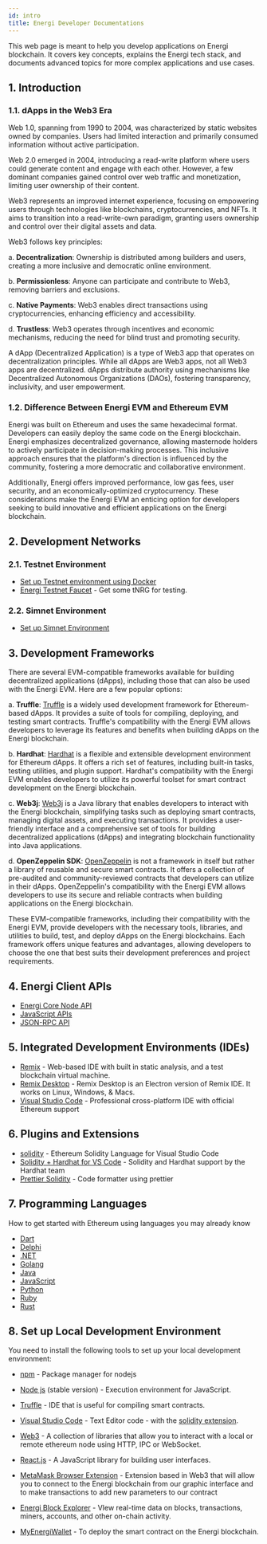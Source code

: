 ```yaml
---
id: intro
title: Energi Developer Documentations
---
```


This web page is meant to help you develop applications on Energi blockchain.  It covers key concepts, explains the Energi tech stack, and documents advanced topics for more complex applications and use cases.

## 1. Introduction

### 1.1. dApps in the Web3 Era
Web 1.0, spanning from 1990 to 2004, was characterized by static websites owned by companies. Users had limited interaction and primarily consumed information without active participation.

Web 2.0 emerged in 2004, introducing a read-write platform where users could generate content and engage with each other. However, a few dominant companies gained control over web traffic and monetization, limiting user ownership of their content.

Web3 represents an improved internet experience, focusing on empowering users through technologies like blockchains, cryptocurrencies, and NFTs. It aims to transition into a read-write-own paradigm, granting users ownership and control over their digital assets and data.

Web3 follows key principles:

a. **Decentralization**: Ownership is distributed among builders and users, creating a more inclusive and democratic online environment.

b. **Permissionless**: Anyone can participate and contribute to Web3, removing barriers and exclusions.

c. **Native Payments**: Web3 enables direct transactions using cryptocurrencies, enhancing efficiency and accessibility.

d. **Trustless**: Web3 operates through incentives and economic mechanisms, reducing the need for blind trust and promoting security.

A dApp (Decentralized Application) is a type of Web3 app that operates on decentralization principles. While all dApps are Web3 apps, not all Web3 apps are decentralized. dApps distribute authority using mechanisms like Decentralized Autonomous Organizations (DAOs), fostering transparency, inclusivity, and user empowerment.

### 1.2. Difference Between Energi EVM and Ethereum EVM
Energi was built on Ethereum and uses the same hexadecimal format. Developers can easily deploy the same code on the Energi blockchain. Energi emphasizes decentralized governance, allowing masternode holders to actively participate in decision-making processes. This inclusive approach ensures that the platform's direction is influenced by the community, fostering a more democratic and collaborative environment.

Additionally, Energi offers improved performance, low gas fees, user security, and an economically-optimized cryptocurrency. These considerations make the Energi EVM an enticing option for developers seeking to build innovative and efficient applications on the Energi blockchain.

## 2. Development Networks
### 2.1. Testnet Environment
- [Set up Testnet environment using Docker](https://docs.google.com/document/d/1uZKARyR1GQ97gvFrtcMRvBqE7nj_fTBsZUIvR-J2okU/)
- [Energi Testnet Faucet](https://faucet.energi.network/) - Get some tNRG for testing.

### 2.2. Simnet Environment
- [Set up Simnet Environment](https://docs.google.com/document/d/1ncHUnQlCcc4oyBQufUe5jPUMZ7G5dGoHMZrEDkkniIY)

## 3. Development Frameworks
There are several EVM-compatible frameworks available for building decentralized applications (dApps), including those that can also be used with the Energi EVM. Here are a few popular options:

a. **Truffle**: [Truffle](https://trufflesuite.com/truffle/) is a widely used development framework for Ethereum-based dApps. It provides a suite of tools for compiling, deploying, and testing smart contracts. Truffle's compatibility with the Energi EVM allows developers to leverage its features and benefits when building dApps on the Energi blockchain.

b. **Hardhat**: [Hardhat](https://hardhat.org/) is a flexible and extensible development environment for Ethereum dApps. It offers a rich set of features, including built-in tasks, testing utilities, and plugin support. Hardhat's compatibility with the Energi EVM enables developers to utilize its powerful toolset for smart contract development on the Energi blockchain.

c. **Web3j**: [Web3j](https://www.web3labs.com/web3j-sdk) is a Java library that enables developers to interact with the Energi blockchain, simplifying tasks such as deploying smart contracts, managing digital assets, and executing transactions. It provides a user-friendly interface and a comprehensive set of tools for building decentralized applications (dApps) and integrating blockchain functionality into Java applications.

d. **OpenZeppelin SDK**: [OpenZeppelin](https://github.com/OpenZeppelin/openzeppelin-contracts) is not a framework in itself but rather a library of reusable and secure smart contracts. It offers a collection of pre-audited and community-reviewed contracts that developers can utilize in their dApps. OpenZeppelin's compatibility with the Energi EVM allows developers to use its secure and reliable contracts when building applications on the Energi blockchain.

These EVM-compatible frameworks, including their compatibility with the Energi EVM, provide developers with the necessary tools, libraries, and utilities to build, test, and deploy dApps on the Energi blockchains. Each framework offers unique features and advantages, allowing developers to choose the one that best suits their development preferences and project requirements.

## 4. Energi Client APIs
- [Energi Core Node API](./core-node-api.md)
- [JavaScript APIs](https://docs.google.com/document/d/12SvvrU0BxqrXBGTSTFE6PjuiITq79OuOEi0zAOR1P5I/edit#heading=h.dv3zeb6n61cv)
- [JSON-RPC API](https://wiki.energi.world/en/api/json-rpc)

## 5. Integrated Development Environments (IDEs)
- [Remix](https://remix.ethereum.org/) - Web-based IDE with built in static analysis, and a test blockchain virtual machine.
- [Remix Desktop](https://github.com/ethereum/remix-desktop/releases) - Remix Desktop is an Electron version of Remix IDE. It works on Linux, Windows, & Macs.
- [Visual Studio Code](https://code.visualstudio.com/) - Professional cross-platform IDE with official Ethereum support

## 6. Plugins and Extensions
- [solidity](https://marketplace.visualstudio.com/items?itemName=JuanBlanco.solidity) - Ethereum Solidity Language for Visual Studio Code
- [Solidity + Hardhat for VS Code](https://marketplace.visualstudio.com/items?itemName=NomicFoundation.hardhat-solidity) - Solidity and Hardhat support by the Hardhat team
- [Prettier Solidity](https://github.com/prettier-solidity/prettier-plugin-solidity) - Code formatter using prettier

## 7. Programming Languages
How to get started with Ethereum using languages you may already know
- [Dart](https://ethereum.org/en/developers/docs/programming-languages/dart/)
- [Delphi](https://ethereum.org/en/developers/docs/programming-languages/delphi/)
- [.NET](https://ethereum.org/en/developers/docs/programming-languages/dot-net/)
- [Golang](https://ethereum.org/en/developers/docs/programming-languages/golang/)
- [Java](https://ethereum.org/en/developers/docs/programming-languages/java/)
- [JavaScript](https://ethereum.org/en/developers/docs/programming-languages/javascript/)
- [Python](https://ethereum.org/en/developers/docs/programming-languages/python/)
- [Ruby](https://ethereum.org/en/developers/docs/programming-languages/ruby/)
- [Rust](https://ethereum.org/en/developers/docs/programming-languages/rust/)


## 8. Set up Local Development Environment
You need to install the following tools to set up your local development environment:
- [npm](https://www.npmjs.com/package/install) - Package manager for nodejs
- [Node js](https://nodejs.org/) (stable version) - Execution environment for JavaScript.
- [Truffle](https://www.trufflesuite.com/truffle) - IDE that is useful for compiling smart contracts.
- [Visual Studio Code](https://code.visualstudio.com/) - Text Editor code - with the [solidity extension](https://marketplace.visualstudio.com/items?itemName=juanblanco.solidity).
- [Web3](https://docs.google.com/document/d/12SvvrU0BxqrXBGTSTFE6PjuiITq79OuOEi0zAOR1P5I/edit#heading=h.dv3zeb6n61cv) - A collection of libraries that allow you to interact with a local or remote ethereum node using HTTP, IPC or WebSocket.
- [React.js](https://reactjs.org/) - A JavaScript library for building user interfaces.
- [MetaMask Browser Extension](https://docs.google.com/document/d/1SHJClzgSmZWgQnGAo7XaCxsj7JBzkEbhExkXstbGG5k/edit#heading=h.2gw6ycmzuewu) - Extension based in Web3 that will allow you to connect to the Energi blockchain from our graphic interface and to make transactions to add new parameters to our contract

- [Energi Block Explorer](https://explorer.test.energi.network/) - VIew real-time data on blocks, transactions, miners, accounts, and other on-chain activity.
- [MyEnergiWallet](https://wallet.test.energi.network/#/account) - To deploy the smart contract on the Energi blockchain.
